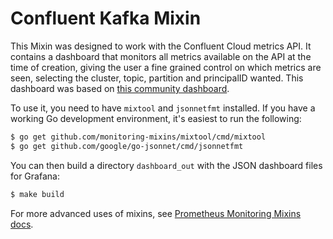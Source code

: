 # Confluent Kafka Mixin

This Mixin was designed to work with the Confluent Cloud metrics API. It contains a dashboard that monitors all metrics available on the API at the time of creation, giving the user a fine grained control on which metrics are seen, selecting the cluster, topic, partition and principalID wanted. This dashboard was based on [this community dashboard](https://github.com/Dabz/ccloudexporter/blob/master/grafana/ccloud-exporter.json).

To use it, you need to have `mixtool` and `jsonnetfmt` installed. If you have a working Go development environment, it's easiest to run the following:

```bash
$ go get github.com/monitoring-mixins/mixtool/cmd/mixtool
$ go get github.com/google/go-jsonnet/cmd/jsonnetfmt
```

You can then build a directory `dashboard_out` with the JSON dashboard files for Grafana:

```bash
$ make build
```

For more advanced uses of mixins, see [Prometheus Monitoring Mixins docs](https://github.com/monitoring-mixins/docs).
